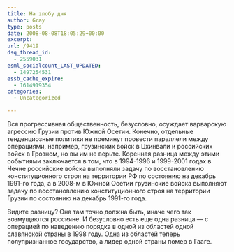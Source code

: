 ```yaml
---
title: На злобу дня
author: Gray
type: posts
date: 2008-08-08T18:05:29+00:00
excerpt:
url: /9419
dsq_thread_id:
  - 2559031
esml_socialcount_LAST_UPDATED:
  - 1497254531
essb_cache_expire:
  - 1614919354
categories:
  - Uncategorized

---
```








Вся прогрессивная общественность, безусловно, осуждает варварскую агрессию Грузии против Южной Осетии. Конечно, отдельные тенденциозные политики не преминут провести параллели между операциями, например, грузинских войск в Цхинвали и российских войск в Грозном, но вы им не верьте. Коренная разница между этими событиями заключается в том, что в 1994-1996 и 1999-2001 годах в Чечне российские войска выполняли задачу по восстановлению конституционного строя на территории РФ по состоянию на декабрь 1991-го года, а в 2008-м в Южной Осетии грузинские войска выполняют задачу по восстановлению конституционного строя на территории Грузии по состоянию на декабрь 1991-го года.

Видите разницу? Она там точно должна быть, иначе чего так возмущаются россияне. И безусловно есть еще одна разница &#8212; с операцией по наведению порядка в одной из областей одной славянской страны в 1998 году. Одна из областей теперь полупризнанное государство, а лидер одной страны помер в Гааге.
